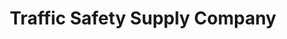 ---
title: "Traffic Safety Supply Company"
url: /portland/traffic-safety-supply-company/
shop: lettering
---